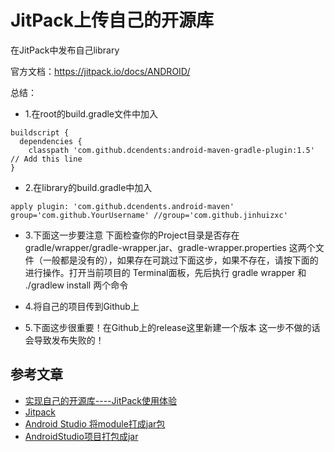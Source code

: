 # JitPack上传自己的开源库

在JitPack中发布自己library

官方文档：https://jitpack.io/docs/ANDROID/

总结：
- 1.在root的build.gradle文件中加入
```
buildscript { 
  dependencies {
    classpath 'com.github.dcendents:android-maven-gradle-plugin:1.5' // Add this line
}
```

- 2.在library的build.gradle中加入
```
apply plugin: 'com.github.dcendents.android-maven'
group='com.github.YourUsername' //group='com.github.jinhuizxc'
```

- 3.下面这一步要注意
下面检查你的Project目录是否存在 gradle/wrapper/gradle-wrapper.jar、gradle-wrapper.properties 这两个文件（一般都是没有的），如果存在可跳过下面这步，如果不存在，请按下面的进行操作。打开当前项目的 Terminal面板，先后执行 gradle wrapper 和 ./gradlew install 两个命令

- 4.将自己的项目传到Github上

- 5.下面这步很重要！在Github上的release这里新建一个版本
这一步不做的话会导致发布失败的！



## 参考文章
- [实现自己的开源库----JitPack使用体验](https://www.jianshu.com/p/9218d34fb8fa?utm_campaign=haruki&utm_content=note&utm_medium=reader_share&utm_source=weixin)
- [Jitpack](https://www.jitpack.io/)
- [Android Studio 将module打成jar包](https://www.2cto.com/kf/201702/603138.html)
- [AndroidStudio项目打包成jar](https://www.cnblogs.com/xxdh/p/6703746.html)
